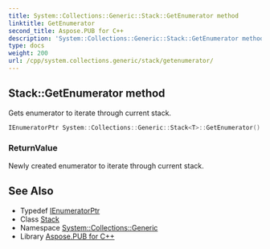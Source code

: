 ```yaml
---
title: System::Collections::Generic::Stack::GetEnumerator method
linktitle: GetEnumerator
second_title: Aspose.PUB for C++
description: 'System::Collections::Generic::Stack::GetEnumerator method. Gets enumerator to iterate through current stack in C++.'
type: docs
weight: 200
url: /cpp/system.collections.generic/stack/getenumerator/
---
```

## Stack::GetEnumerator method


Gets enumerator to iterate through current stack.

```cpp
IEnumeratorPtr System::Collections::Generic::Stack<T>::GetEnumerator() override
```


### ReturnValue

Newly created enumerator to iterate through current stack.

## See Also

* Typedef [IEnumeratorPtr](../ienumeratorptr/)
* Class [Stack](../)
* Namespace [System::Collections::Generic](../../)
* Library [Aspose.PUB for C++](../../../)

